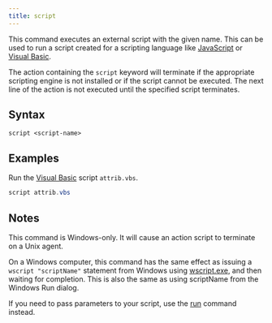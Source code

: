 ```yaml
---
title: script
---
```


This command executes an external script with the given name. This can be used to run a script created for a scripting language like [JavaScript](https://en.wikipedia.org/wiki/JavaScript) or [Visual Basic](https://en.wikipedia.org/wiki/Visual_Basic).

The action containing the `script` keyword will terminate if the appropriate scripting engine is not installed or if the script cannot be executed. The next line of the action is not executed until the specified script terminates.

## Syntax

    script <script-name>

## Examples

Run the [Visual Basic](https://en.wikipedia.org/wiki/Visual_Basic) script `attrib.vbs`.

```actionscript
script attrib.vbs
```

## Notes

This command is Windows-only. It will cause an action script to terminate on a Unix agent.

On a Windows computer, this command has the same effect as issuing a `wscript "scriptName"` statement from Windows using [wscript.exe](https://support.microsoft.com/en-us/kb/232211), and then waiting for completion. This is also the same as using scriptName from the Windows Run dialog.

If you need to pass parameters to your script, use the [run](./run.html) command instead.
